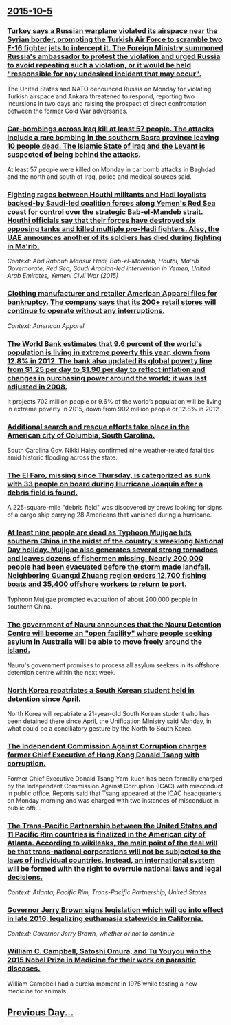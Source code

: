 ## [2015-10-5](/news/2015/10/5/index.md)

### [Turkey says a Russian warplane violated its airspace near the Syrian border, prompting the Turkish Air Force to scramble two F-16 fighter jets to intercept it. The Foreign Ministry summoned Russia's ambassador to protest the violation and urged Russia to avoid repeating such a violation, or it would be held "responsible for any undesired incident that may occur". ](/news/2015/10/5/turkey-says-a-russian-warplane-violated-its-airspace-near-the-syrian-border-prompting-the-turkish-air-force-to-scramble-two-f-16-fighter-je.md)
The United States and NATO denounced Russia on Monday for violating Turkish airspace and Ankara threatened to respond, reporting two incursions in two days and raising the prospect of direct confrontation between the former Cold War adversaries.

### [Car-bombings across Iraq kill at least 57 people. The attacks include a rare bombing in the southern Basra province leaving 10 people dead. The Islamic State of Iraq and the Levant is suspected of being behind the attacks. ](/news/2015/10/5/car-bombings-across-iraq-kill-at-least-57-people-the-attacks-include-a-rare-bombing-in-the-southern-basra-province-leaving-10-people-dead.md)
At least 57 people were killed on Monday in car bomb attacks in Baghdad and the north and south of Iraq, police and medical sources said.

### [Fighting rages between Houthi militants and Hadi loyalists backed-by Saudi-led coalition forces along Yemen's Red Sea coast for control over the strategic Bab-el-Mandeb strait. Houthi officials say that their forces have destroyed six opposing tanks and killed multiple pro-Hadi fighters. Also, the UAE announces another of its soldiers has died during fighting in Ma'rib. ](/news/2015/10/5/fighting-rages-between-houthi-militants-and-hadi-loyalists-backed-by-saudi-led-coalition-forces-along-yemen-s-red-sea-coast-for-control-over.md)
_Context: Abd Rabbuh Mansur Hadi, Bab-el-Mandeb, Houthi, Ma'rib Governorate, Red Sea, Saudi Arabian-led intervention in Yemen, United Arab Emirates, Yemeni Civil War (2015)_

### [Clothing manufacturer and retailer American Apparel files for bankruptcy. The company says that its 200+ retail stores will continue to operate without any interruptions. ](/news/2015/10/5/clothing-manufacturer-and-retailer-american-apparel-files-for-bankruptcy-the-company-says-that-its-200-retail-stores-will-continue-to-oper.md)
_Context: American Apparel_

### [The World Bank estimates that 9.6 percent of the world's population is living in extreme poverty this year, down from 12.8% in 2012. The bank also updated its global poverty line from $1.25 per day to $1.90 per day to reflect inflation and changes in purchasing power around the world; it was last adjusted in 2008. ](/news/2015/10/5/the-world-bank-estimates-that-9-6-percent-of-the-worldas-population-is-living-in-extreme-poverty-this-year-down-from-12-8-in-2012-the-b.md)
It projects 702 million people or 9.6% of the world’s population will be living in extreme poverty in 2015, down from 902 million people or 12.8% in 2012

### [Additional search and rescue efforts take place in the American city of Columbia, South Carolina. ](/news/2015/10/5/additional-search-and-rescue-efforts-take-place-in-the-american-city-of-columbia-south-carolina.md)
South Carolina Gov. Nikki Haley confirmed nine weather-related fatalities amid historic flooding across the state.

### [The El Faro, missing since Thursday, is categorized as sunk with 33 people on board during Hurricane Joaquin after a debris field is found. ](/news/2015/10/5/the-el-faro-missing-since-thursday-is-categorized-as-sunk-with-33-people-on-board-during-hurricane-joaquin-after-a-debris-field-is-found.md)
A 225-square-mile &quot;debris field&quot; was discovered by crews looking for signs of a cargo ship carrying 28 Americans that vanished during a hurricane.

### [At least nine people are dead as Typhoon Mujigae hits southern China in the midst of the country's weeklong National Day holiday. Mujigae also generates several strong tornadoes and leaves dozens of fishermen missing. Nearly 200,000 people had been evacuated before the storm made landfall. Neighboring Guangxi Zhuang region orders 12,700 fishing boats and 35,400 offshore workers to return to port. ](/news/2015/10/5/at-least-nine-people-are-dead-as-typhoon-mujigae-hits-southern-china-in-the-midst-of-the-country-s-weeklong-national-day-holiday-mujigae-al.md)
Typhoon Mujigae prompted evacuation of about 200,000 people in southern China.

### [The government of Nauru announces that the Nauru Detention Centre will become an "open facility" where people seeking asylum in Australia will be able to move freely around the island. ](/news/2015/10/5/the-government-of-nauru-announces-that-the-nauru-detention-centre-will-become-an-open-facility-where-people-seeking-asylum-in-australia-wi.md)
Nauru&#039;s government promises to process all asylum seekers in its offshore detention centre within the next week.

### [North Korea repatriates a South Korean student held in detention since April. ](/news/2015/10/5/north-korea-repatriates-a-south-korean-student-held-in-detention-since-april.md)
 North Korea will repatriate a 21-year-old South Korean student who has been detained there since April, the Unification Ministry said Monday, in what could be a conciliatory gesture by the North to South Korea.

### [The Independent Commission Against Corruption charges former Chief Executive of Hong Kong Donald Tsang with corruption. ](/news/2015/10/5/the-independent-commission-against-corruption-charges-former-chief-executive-of-hong-kong-donald-tsang-with-corruption.md)
Former Chief Executive Donald Tsang Yam-kuen has been formally charged by the Independent Commission Against Corruption (ICAC) with misconduct in public office. Reports said that Tsang appeared at the ICAC headquarters on Monday morning and was charged with two instances of misconduct in public offi...

### [The Trans-Pacific Partnership between the United States and 11 Pacific Rim countries is finalized in the American city of Atlanta. According to wikileaks, the main point of the deal will be that trans-national corporations will not be subjected to the laws of individual countries. Instead, an international system will be formed with the right to overrule national laws and legal decisions. ](/news/2015/10/5/the-trans-pacific-partnership-between-the-united-states-and-11-pacific-rim-countries-is-finalized-in-the-american-city-of-atlanta-according.md)
_Context: Atlanta, Pacific Rim, Trans-Pacific Partnership, United States_

### [Governor Jerry Brown signs legislation which will go into effect in late 2016, legalizing euthanasia statewide in California. ](/news/2015/10/5/governor-jerry-brown-signs-legislation-which-will-go-into-effect-in-late-2016-legalizing-euthanasia-statewide-in-california.md)
_Context: Governor Jerry Brown, whether or not to continue_

### [William C. Campbell, Satoshi Omura, and Tu Youyou win the 2015 Nobel Prize in Medicine for their work on parasitic diseases. ](/news/2015/10/5/william-c-campbell-satoshi-omura-and-tu-youyou-win-the-2015-nobel-prize-in-medicine-for-their-work-on-parasitic-diseases.md)
William Campbell had a eureka moment in 1975 while testing a new medicine for animals.

## [Previous Day...](/news/2015/10/4/index.md)

